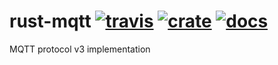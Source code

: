 # rust-mqtt [![travis](https://api.travis-ci.org/flier/rust-mqtt.svg)](https://travis-ci.org/flier/rust-mqtt) [![crate](https://img.shields.io/crates/v/mqtt.svg)](https://crates.io/crates/mqtt) [![docs](https://docs.rs/mqtt/badge.svg)](https://docs.rs/mqtt)
MQTT protocol v3 implementation
